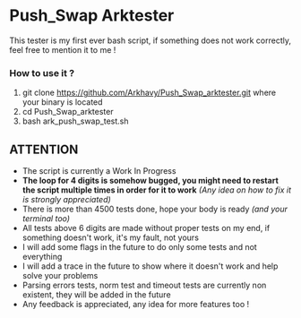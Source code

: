 # Push_Swap Arktester
This tester is my first ever bash script, if something does not work correctly, feel free to mention it to me !

### How to use it ?
1. git clone https://github.com/Arkhavy/Push_Swap_arktester.git where your binary is located
2. cd Push_Swap_arktester
3. bash ark_push_swap_test.sh

## ATTENTION
- The script is currently a Work In Progress
- **The loop for 4 digits is somehow bugged, you might need to restart the script multiple times in order for it to work** *(Any idea on how to fix it is strongly appreciated)*
- There is more than 4500 tests done, hope your body is ready *(and your terminal too)*
- All tests above 6 digits are made without proper tests on my end, if something doesn't work, it's my fault, not yours
- I will add some flags in the future to do only some tests and not everything
- I will add a trace in the future to show where it doesn't work and help solve your problems
- Parsing errors tests, norm test and timeout tests are currently non existent, they will be added in the future
- Any feedback is appreciated, any idea for more features too !
